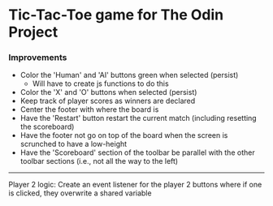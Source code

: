# Tic-Tac-Toe game for The Odin Project

### Improvements
* Color the 'Human' and 'AI' buttons green when selected (persist)
    * Will have to create js functions to do this
* Color the 'X' and 'O' buttons when selected (persist)
* Keep track of player scores as winners are declared
* Center the footer with where the board is
* Have the 'Restart' button restart the current match (including resetting the scoreboard)
* Have the footer not go on top of the board when the screen is scrunched to have a low-height
* Have the 'Scoreboard' section of the toolbar be parallel with the other toolbar sections (i.e., not all the way to the left)


----
Player 2 logic: Create an event listener for the player 2 buttons where if one is clicked, they overwrite a shared variable 